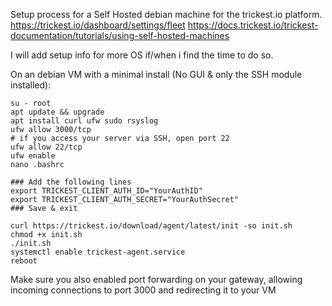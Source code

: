 Setup process for a Self Hosted debian machine for the trickest.io platform.
https://trickest.io/dashboard/settings/fleet
https://docs.trickest.io/trickest-documentation/tutorials/using-self-hosted-machines

I will add setup info for more OS if/when i find the time to do so.

On an debian VM with a minimal install (No GUI & only the SSH module installed): 

```
su - root
apt update && upgrade
apt install curl ufw sudo rsyslog
ufw allow 3000/tcp
# if you access your server via SSH, open port 22
ufw allow 22/tcp
ufw enable
nano .bashrc

### Add the following lines
export TRICKEST_CLIENT_AUTH_ID="YourAuthID"
export TRICKEST_CLIENT_AUTH_SECRET="YourAuthSecret"
### Save & exit

curl https://trickest.io/download/agent/latest/init -so init.sh
chmod +x init.sh
./init.sh
systemctl enable trickest-agent.service
reboot
```

Make sure you also enabled port forwarding on your gateway, allowing incoming connections to port 3000 and redirecting it to your VM
